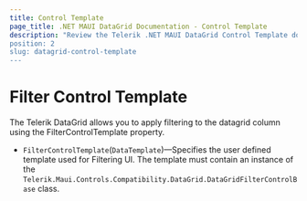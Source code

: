 ```yaml
---
title: Control Template
page_title: .NET MAUI DataGrid Documentation - Control Template
description: "Review the Telerik .NET MAUI DataGrid Control Template documentation article to learn more about appliying filtering to the datagriа using FilterControlTemplate property.
position: 2
slug: datagrid-control-template
---
```


# Filter Control Template

The Telerik DataGrid allows you to apply filtering to the datagrid column using the FilterControlTemplate property.

* `FilterControlTemplate`(`DataTemplate`)&mdash;Specifies the user defined template used for Filtering UI. The template must contain an instance of the `Telerik.Maui.Controls.Compatibility.DataGrid.DataGridFilterControlBase` class.


